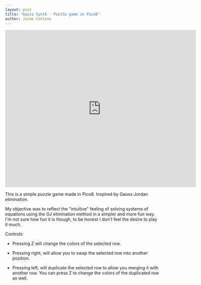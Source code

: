 ```yaml
---
layout: post
title: "Gauss Synth - Puzzle game in Pico8"
author: Jaime Centeno
---
```


<iframe src="https://www.lexaloffle.com/bbs/widget.php?pid=gaussynth" allowfullscreen width="621" height="513" style="border:none; overflow:hidden"></iframe>

This is a simple puzzle game made in Pico8. Inspired by Gauss Jordan elimination. 

My objective was to reflect the "intuitive" feeling of solving systems of equations using the GJ elimination method in a simpler and more fun way. I'm not sure how fun it is though, to be honest I don't feel the desire to play it much.

Controls:
- Pressing Z will change the colors of the selected row.

- Pressing right, will allow you to swap the selected row into another position.

- Pressing left, will duplicate the selected row to allow you merging it with another row. You can press Z to change the colors of the duplicated row as well.